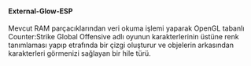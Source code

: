 <h4>External-Glow-ESP</h4>

Mevcut RAM parçacıklarından veri okuma işlemi yaparak OpenGL tabanlı Counter:Strike Global Offensive adlı oyunun karakterlerinin üstüne renk tanımlaması yapıp etrafında bir çizgi oluşturur ve objelerin arkasından karakterleri görmenizi sağlayan bir hile türü.

